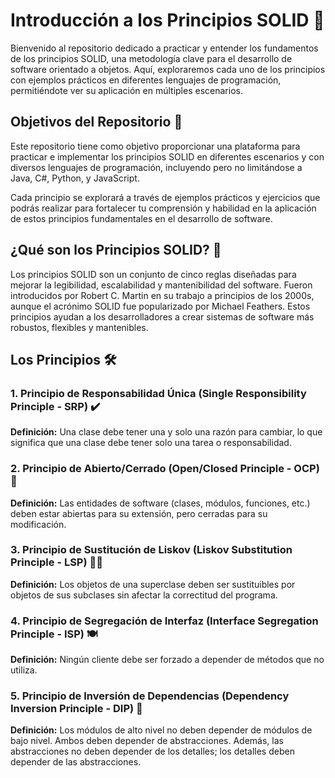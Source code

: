 # Introducción a los Principios SOLID 🚀

Bienvenido al repositorio dedicado a practicar y entender los fundamentos de los principios SOLID, una metodología clave para el desarrollo de software orientado a objetos. Aquí, exploraremos cada uno de los principios con ejemplos prácticos en diferentes lenguajes de programación, permitiéndote ver su aplicación en múltiples escenarios.

## Objetivos del Repositorio 🎯

Este repositorio tiene como objetivo proporcionar una plataforma para practicar e implementar los principios SOLID en diferentes escenarios y con diversos lenguajes de programación, incluyendo pero no limitándose a Java, C#, Python, y JavaScript.

Cada principio se explorará a través de ejemplos prácticos y ejercicios que podrás realizar para fortalecer tu comprensión y habilidad en la aplicación de estos principios fundamentales en el desarrollo de software.

## ¿Qué son los Principios SOLID? 🧐

Los principios SOLID son un conjunto de cinco reglas diseñadas para mejorar la legibilidad, escalabilidad y mantenibilidad del software. Fueron introducidos por Robert C. Martin en su trabajo a principios de los 2000s, aunque el acrónimo SOLID fue popularizado por Michael Feathers. Estos principios ayudan a los desarrolladores a crear sistemas de software más robustos, flexibles y mantenibles.

## Los Principios 🛠

### 1. Principio de Responsabilidad Única (Single Responsibility Principle - SRP) ✔️

**Definición:** Una clase debe tener una y solo una razón para cambiar, lo que significa que una clase debe tener solo una tarea o responsabilidad.

### 2. Principio de Abierto/Cerrado (Open/Closed Principle - OCP) 🚪

**Definición:** Las entidades de software (clases, módulos, funciones, etc.) deben estar abiertas para su extensión, pero cerradas para su modificación.

### 3. Principio de Sustitución de Liskov (Liskov Substitution Principle - LSP) 👩‍💼

**Definición:** Los objetos de una superclase deben ser sustituibles por objetos de sus subclases sin afectar la correctitud del programa.

### 4. Principio de Segregación de Interfaz (Interface Segregation Principle - ISP) 🍽

**Definición:** Ningún cliente debe ser forzado a depender de métodos que no utiliza.

### 5. Principio de Inversión de Dependencias (Dependency Inversion Principle - DIP) 🔄

**Definición:** Los módulos de alto nivel no deben depender de módulos de bajo nivel. Ambos deben depender de abstracciones. Además, las abstracciones no deben depender de los detalles; los detalles deben depender de las abstracciones.
